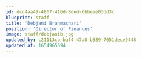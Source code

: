 ```yaml
---
id: dcc4aa49-4867-416d-8ded-6bbeae03dd3c
blueprint: staff
title: 'Debjani Brahmachari'
position: 'Director of Finances'
image: staff/debjanib.jpg
updated_by: c21113cb-baf4-47a8-b589-7651dece9448
updated_at: 1654965694
---
```

